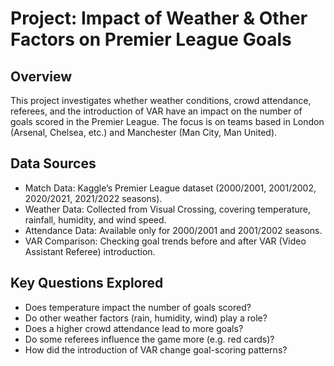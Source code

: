 # Project: Impact of Weather & Other Factors on Premier League Goals
## Overview
This project investigates whether weather conditions, crowd attendance, referees, and the introduction of VAR have an impact on the number of goals scored in the Premier League. The focus is on teams based in London (Arsenal, Chelsea, etc.) and Manchester (Man City, Man United).

## Data Sources
- Match Data: Kaggle’s Premier League dataset (2000/2001, 2001/2002, 2020/2021, 2021/2022 seasons).
- Weather Data: Collected from Visual Crossing, covering temperature, rainfall, humidity, and wind speed.
- Attendance Data: Available only for 2000/2001 and 2001/2002 seasons.
- VAR Comparison: Checking goal trends before and after VAR (Video Assistant Referee) introduction.

## Key Questions Explored
- Does temperature impact the number of goals scored?
- Do other weather factors (rain, humidity, wind) play a role?
- Does a higher crowd attendance lead to more goals?
- Do some referees influence the game more (e.g. red cards)?
- How did the introduction of VAR change goal-scoring patterns?
